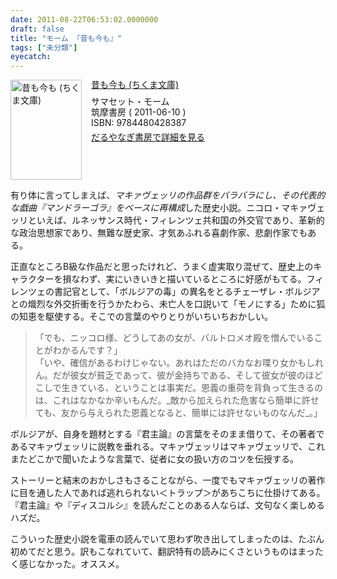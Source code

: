 ```yaml
---
date: 2011-08-22T06:53:02.0000000
draft: false
title: "モーム 『昔も今も』"
tags: ["未分類"]
eyecatch: 
---
```

<p><div class="mm-middle" style="margin-bottom:0px;"><div class="mm-image" style="float:left;"><a href="http://www.amazon.co.jp/exec/obidos/ASIN/4480428380/bestylesnet-22/ref=nosim" target="_blank"><img src="http://ecx.images-amazon.com/images/I/518mN%2BptG3L._SL160_.jpg" alt="昔も今も (ちくま文庫)" title="昔も今も (ちくま文庫)" width="114" height="160" border="0" /></a></div><div class="mm-content" style="float:left;margin-left:15px;line-height:120%"><div class="mm-title" style="line-height:120%"><a href="http://www.amazon.co.jp/exec/obidos/ASIN/4480428380/bestylesnet-22/ref=nosim" target="_blank">昔も今も (ちくま文庫)</a></div><div class="mm-detail" style="margin-top:10px;">サマセット・モーム<br />筑摩書房 ( 2011-06-10 )<br />ISBN: 9784480428387<br /><div style="margin:7px 0px"><a href="http://mediamarker.net/u/daruyanagi/?asin=4480428380" target="_blank">だるやなぎ書房で詳細を見る</a></div></div></div><div style="clear:left"></div></div></p><p>有り体に言ってしまえば、<i>マキァヴェッリの作品群をバラバラにし、その代表的な戯曲『マンドラーゴラ』をベースに再構成</i>した歴史小説。ニコロ・マキァヴェッリといえば、ルネッサンス時代・フィレンツェ共和国の外交官であり、革新的な政治思想家であり、無難な歴史家、才気あふれる喜劇作家、悲劇作家でもある。</p><p>正直なところB級な作品だと思ったけれど、うまく虚実取り混ぜて、歴史上のキャラクターを損なわず、実にいきいきと描いているところに好感がもてる。フィレンツェの書記官として、「ボルジアの毒」の異名をとるチェーザレ・ボルジアとの熾烈な外交折衝を行うかたわら、未亡人を口説いて「モノにする」ために狐の知恵を駆使する。そこでの言葉のやりとりがいちいちおかしい。</p>

<blockquote>
<p>「でも、ニッコロ様、どうしてあの女が、バルトロメオ殿を憎んでいることがわかるんです？」  <br />
「いや、確信があるわけじゃない。あれはただのバカなお喋り女かもしれん。だが彼女が貧乏であって、彼が金持ちである、そして彼女が彼のほどこしで生きている、ということは事実だ。恩義の重荷を背負って生きるのは、これはなかなか辛いもんだ。_敵から加えられた危害なら簡単に許せても、友から与えられた恩義となると、簡単には許せないものなんだ_。」</p>

</blockquote>
<p>ボルジアが、自身を題材とする『君主論』の言葉をそのまま借りて、その著者であるマキァヴェッリに説教を垂れる。マキァヴェッリはマキァヴェッリで、これまたどこかで聞いたような言葉で、従者に女の扱い方のコツを伝授する。</p><p>ストーリーと結末のおかしさもさることながら、一度でもマキァヴェッリの著作に目を通した人であれば逃れられない＜トラップ＞があちこちに仕掛けてある。『君主論』や『ディスコルシ』を読んだことのある人ならば、文句なく楽しめるハズだ。</p><p>こういった歴史小説を電車の読んでいて思わず吹き出してしまったのは、たぶん初めてだと思う。訳もこなれていて、翻訳特有の読みにくさというものはまったく感じなかった。オススメ。</p>
